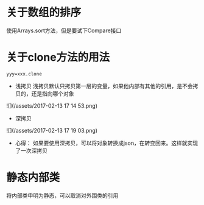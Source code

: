 # 关于数组的排序
使用Arrays.sort方法，但是要试下Compare接口
# 关于clone方法的用法
`
yyy=xxx.clone
`
* 浅拷贝
浅拷贝默认只拷贝第一层的变量，如果他内部有其他的引用，是不会拷贝的，还是指向哪个对象

![](/assets/2017-02-13 17 14 53.png)

* 深拷贝

![](/assets/2017-02-13 17 19 03.png)
* 心得：
如果要使用深拷贝，可以将对象转换成json，在转变回来。这样就实现了一次深拷贝

# 静态内部类
将内部类申明为静态，可以取消对外围类的引用



